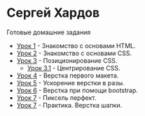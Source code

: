# Сергей Хардов
Готовые домашние задания

* [Урок 1](sergiohardov.github.io/lesson_1/ "Описание") - Знакомство с основами HTML.
* [Урок 2](sergiohardov.github.io/lesson_2/ "Описание") - Знакомство с основами CSS.
* [Урок 3](sergiohardov.github.io/lesson_3/ "Описание") - Позиционирование CSS.
   * [Урок 3.1](sergiohardov.github.io/lesson_3_1/ "Описание") - Центрирование CSS.
* [Урок 4](sergiohardov.github.io/lesson_4/ "Описание") - Верстка первого макета.
* [Урок 5](sergiohardov.github.io/lesson_5/ "Описание") - Ускорение верстки в разы.
* [Урок 6](sergiohardov.github.io/lesson_6/ "Описание") - Верстка при помощи bootstrap.
* [Урок 7](sergiohardov.github.io/lesson_7/ "Описание") - Пиксель перфект.
* [Урок 7](sergiohardov.github.io/lesson_8/ "Описание") - Практика. Верстка шапки.
